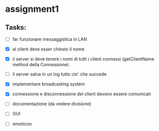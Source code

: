 # assignment1

## Tasks: 

- [ ] far funzionare messaggistica in LAN  
- [x] al client deve esser chiesto il nome  
- [x] il server si deve tenere i nomi di tutti i client connessi (getClientName method della Connessione)  
- [ ] il server salva in un log tutto cio' che succede  
- [x] implementare broadcasting system  
- [x] connessione e disconnessione del client devono essere comunicati  
  
- [ ] documentazione (da vedere divisione)  
- [ ] GUI 
- [ ] emoticon
